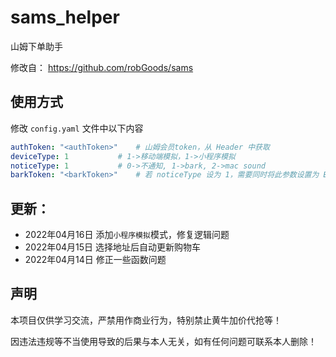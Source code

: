 # sams_helper

山姆下单助手

修改自： https://github.com/robGoods/sams

## 使用方式

修改 `config.yaml` 文件中以下内容

```yaml
authToken: "<authToken>"	# 山姆会员token，从 Header 中获取
deviceType: 1			# 1->移动端模拟，1->小程序模拟
noticeType: 1			# 0->不通知, 1->bark, 2->mac sound
barkToken: "<barkToken>"	# 若 noticeType 设为 1，需要同时将此参数设置为 Bark 通知 token
```


## 更新：

- 2022年04月16日 添加`小程序模拟`模式，修复逻辑问题
- 2022年04月15日 选择地址后自动更新购物车
- 2022年04月14日 修正一些函数问题

## 声明

本项目仅供学习交流，严禁用作商业行为，特别禁止黄牛加价代抢等！

因违法违规等不当使用导致的后果与本人无关，如有任何问题可联系本人删除！
